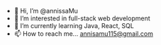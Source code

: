 - 👋 Hi, I’m @annissaMu
- 👀 I’m interested in full-stack web development
- 🌱 I’m currently learning Java, React, SQL
- 📫 How to reach me... annisamu115@gmail.com

<!---
annissaMu/annissaMu is a ✨ special ✨ repository because its `README.md` (this file) appears on your GitHub profile.
You can click the Preview link to take a look at your changes.
--->
